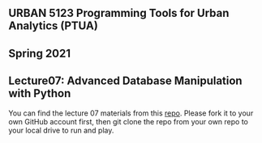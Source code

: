 ## URBAN 5123 Programming Tools for Urban Analytics (PTUA)
## Spring 2021
## Lecture07: Advanced Database Manipulation with Python 

You can find the lecture 07 materials from this [repo][repo]. Please fork it to your own GitHub account first, then git clone the repo from your own repo to your local drive to run and play. 

[repo]: https://github.com/urbanbigdatacentre/geopandas_lab